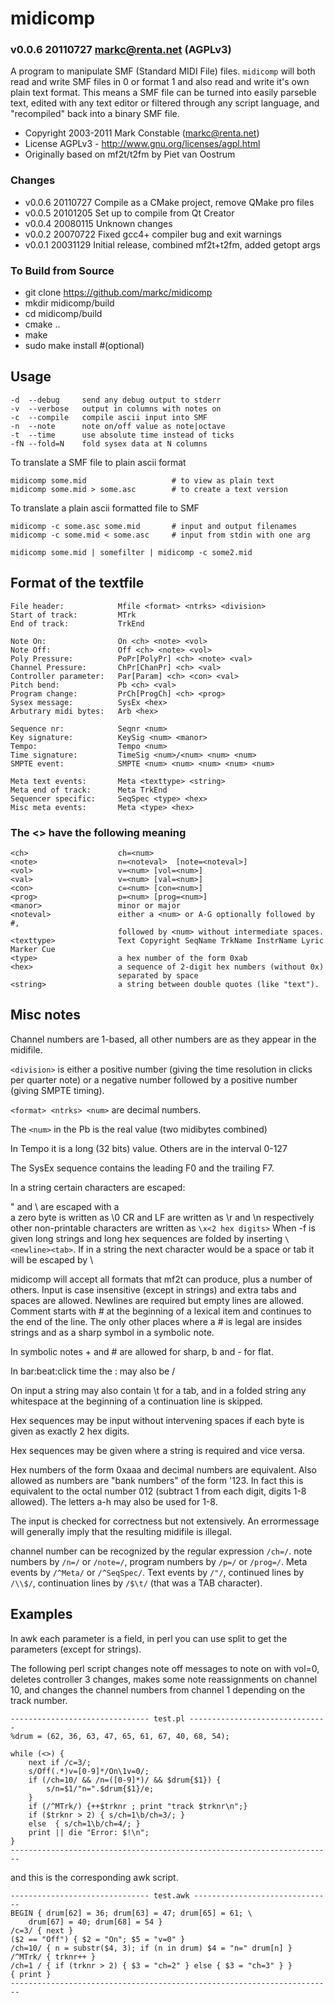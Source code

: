 # midicomp

### v0.0.6 20110727 markc@renta.net (AGPLv3)

A program to manipulate SMF (Standard MIDI File) files. `midicomp` will
both read and write SMF files in 0 or format 1 and also read and write
it's own plain text format. This means a SMF file can be turned into
easily parseble text, edited with any text editor or filtered through
any script language, and "recompiled" back into a binary SMF file.

* Copyright 2003-2011 Mark Constable (markc@renta.net)
* License AGPLv3 - http://www.gnu.org/licenses/agpl.html
* Originally based on mf2t/t2fm by Piet van Oostrum

### Changes

* v0.0.6 20110727 Compile as a CMake project, remove QMake pro files
* v0.0.5 20101205 Set up to compile from Qt Creator
* v0.0.4 20080115 Unknown changes
* v0.0.2 20070722 Fixed gcc4+ compiler bug and exit warnings
* v0.0.1 20031129 Initial release, combined mf2t+t2fm, added getopt args

### To Build from Source

* git clone https://github.com/markc/midicomp
* mkdir midicomp/build
* cd midicomp/build
* cmake ..
* make
* sudo make install #(optional)

## Usage

    -d  --debug     send any debug output to stderr
    -v  --verbose   output in columns with notes on
    -c  --compile   compile ascii input into SMF
    -n  --note      note on/off value as note|octave
    -t  --time      use absolute time instead of ticks
    -fN --fold=N    fold sysex data at N columns

To translate a SMF file to plain ascii format

    midicomp some.mid                   # to view as plain text
    midicomp some.mid > some.asc        # to create a text version

To translate a plain ascii formatted file to SMF

    midicomp -c some.asc some.mid       # input and output filenames
    midicomp -c some.mid < some.asc     # input from stdin with one arg

    midicomp some.mid | somefilter | midicomp -c some2.mid

## Format of the textfile

    File header:            Mfile <format> <ntrks> <division>
    Start of track:         MTrk
    End of track:           TrkEnd

    Note On:                On <ch> <note> <vol>
    Note Off:               Off <ch> <note> <vol>
    Poly Pressure:          PoPr[PolyPr] <ch> <note> <val>
    Channel Pressure:       ChPr[ChanPr] <ch> <val>
    Controller parameter:   Par[Param] <ch> <con> <val>
    Pitch bend:             Pb <ch> <val>
    Program change:         PrCh[ProgCh] <ch> <prog>
    Sysex message:          SysEx <hex>
    Arbutrary midi bytes:   Arb <hex>

    Sequence nr:            Seqnr <num>
    Key signature:          KeySig <num> <manor>
    Tempo:                  Tempo <num>
    Time signature:         TimeSig <num>/<num> <num> <num>
    SMPTE event:            SMPTE <num> <num> <num> <num> <num>

    Meta text events:       Meta <texttype> <string>
    Meta end of track:      Meta TrkEnd
    Sequencer specific:     SeqSpec <type> <hex>
    Misc meta events:       Meta <type> <hex>

### The <> have the following meaning

    <ch>                    ch=<num>
    <note>                  n=<noteval>  [note=<noteval>]
    <vol>                   v=<num> [vol=<num>]
    <val>                   v=<num> [val=<num>]
    <con>                   c=<num> [con=<num>]
    <prog>                  p=<num> [prog=<num>]
    <manor>                 minor or major
    <noteval>               either a <num> or A-G optionally followed by #,
                            followed by <num> without intermediate spaces.
    <texttype>              Text Copyright SeqName TrkName InstrName Lyric Marker Cue
    <type>                  a hex number of the form 0xab
    <hex>                   a sequence of 2-digit hex numbers (without 0x)
                            separated by space
    <string>                a string between double quotes (like "text").

## Misc notes

Channel numbers are 1-based, all other numbers are as they appear in the
midifile.

`<division>` is either a positive number (giving the time resolution in
clicks per quarter note) or a negative number followed by a positive
number (giving SMPTE timing).

`<format> <ntrks> <num>` are decimal numbers.

The `<num>` in the Pb is the real value (two midibytes combined)

In Tempo it is a long (32 bits) value. Others are in the interval 0-127

The SysEx sequence contains the leading F0 and the trailing F7.

In a string certain characters are escaped:

" and \ are escaped with a \
a zero byte is written as \0
CR and LF are written as \r and \n respectively
other non-printable characters are written as `\x<2 hex digits>`
When -f is given long strings and long hex sequences are folded by inserting
`\<newline><tab>`. If in a string the next character would be a space or
tab it will be escaped by \

midicomp will accept all formats that mf2t can produce, plus a number of
others. Input is case insensitive (except in strings) and extra tabs and
spaces are allowed. Newlines are required but empty lines are allowed.
Comment starts with # at the beginning of a lexical item and continues
to the end of the line. The only other places where a # is legal are
insides strings and as a sharp symbol in a symbolic note.

In symbolic notes + and # are allowed for sharp, b and - for flat.

In bar:beat:click time the : may also be /

On input a string may also contain \t for a tab, and in a folded
string any whitespace at the beginning of a continuation line is skipped.

Hex sequences may be input without intervening spaces if each byte is
given as exactly 2 hex digits.

Hex sequences may be given where a string is required and vice versa.

Hex numbers of the form 0xaaa and decimal numbers are equivalent.
Also allowed as numbers are "bank numbers" of the form '123. In fact
this is equivalent to the octal number 012 (subtract 1 from each
digit, digits 1-8 allowed). The letters a-h may also be used for 1-8.

The input is checked for correctness but not extensively. An
errormessage will generally imply that the resulting midifile is illegal.

channel number can be recognized by the regular expression `/ch=/`.
note numbers by `/n=/` or `/note=/`, program numbers by `/p=/` or `/prog=/`.
Meta events by `/^Meta/` or `/^SeqSpec/`.
Text events by `/"/`, continued lines by `/\\$/`, continuation lines by `/$\t/`
(that was a TAB character).

## Examples

In awk each parameter is a field, in perl you can use split to get the
parameters (except for strings).

The following perl script changes note off messages to note on with
vol=0, deletes controller 3 changes, makes some note reassignments on
channel 10, and changes the channel numbers from channel 1 depending
on the track number.

    ------------------------------- test.pl -------------------------------
    %drum = (62, 36, 63, 47, 65, 61, 67, 40, 68, 54);

    while (<>) {
        next if /c=3/;
        s/Off(.*)v=[0-9]*/On\1v=0/;
        if (/ch=10/ && /n=([0-9]*)/ && $drum{$1}) {
            s/n=$1/"n=".$drum{$1}/e;
        }
        if (/^MTrk/) {++$trknr ; print "track $trknr\n";}
        if ($trknr > 2) { s/ch=1\b/ch=3/; }
        else  { s/ch=1\b/ch=4/; }
        print || die "Error: $!\n";
    }
    ------------------------------------------------------------------------

and this is the corresponding awk script.

    ------------------------------- test.awk -------------------------------
    BEGIN { drum[62] = 36; drum[63] = 47; drum[65] = 61; \
        drum[67] = 40; drum[68] = 54 }
    /c=3/ { next }
    ($2 == "Off") { $2 = "On"; $5 = "v=0" }
    /ch=10/ { n = substr($4, 3); if (n in drum) $4 = "n=" drum[n] }
    /^MTrk/ { trknr++ }
    /ch=1 / { if (trknr > 2) { $3 = "ch=2" } else { $3 = "ch=3" } }
    { print }
    ------------------------------------------------------------------------
